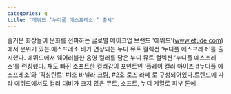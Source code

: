 ```yaml
---
categories: g
title: "에뛰드 ‘누디풀 에스프레소 ’ 출시"
---
```

즐거운 화장놀이 문화를 전파하는 글로벌 메이크업 브랜드 &#39;에뛰드’(www.etude.com)에서 분위기 있는 에스프레소 바가 연상되는 누디 뮤트 컬렉션 ‘누디풀 에스프레소’를 출시했다.									에뛰드에서 웨어러블한 음영 컬러를 담은 누디 뮤트 컬렉션 ‘누디풀 에스프레소’를 런칭했다. 채도 빠진 소프트한 컬러감이 포인트인 ‘플레이 컬러 아이즈 #누디풀 에스프레소’와 ‘픽싱틴트’ #1호 바닐라 크림, #2호 로즈 라떼 로 구성되어있다.트렌드에 따라 에뛰드에서도 컬러 대비가 크지 않은 뮤트, 소프트, 누디 계열로 피부 톤에